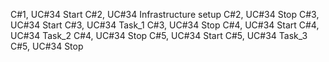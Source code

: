 C#1, UC#34 Start
C#2, UC#34 Infrastructure setup
C#2, UC#34 Stop
C#3, UC#34 Start
C#3, UC#34 Task_1
C#3, UC#34 Stop
C#4, UC#34 Start
C#4, UC#34 Task_2
C#4, UC#34 Stop
C#5, UC#34 Start
C#5, UC#34 Task_3
C#5, UC#34 Stop
